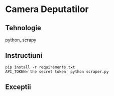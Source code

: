 # Camera Deputatilor

## Tehnologie
python, scrapy

## Instructiuni
```
pip install -r requirements.txt
API_TOKEN='the secret token' python scraper.py
```

## Exceptii
